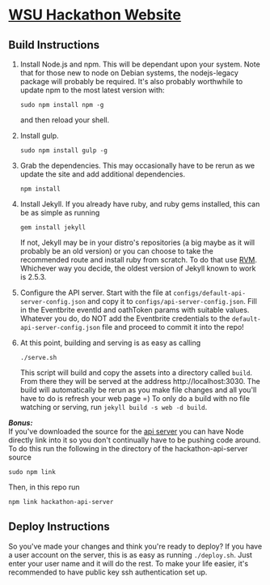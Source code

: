 [WSU Hackathon Website](http://hackathon.eecs.wsu.edu)
======================

Build Instructions
------------------
1. Install Node.js and npm. This will be dependant upon your system. Note that for
   those new to node on Debian systems, the nodejs-legacy package
   will probably be required. It's also probably worthwhile to update npm to
   the most latest version with:
   ```
   sudo npm install npm -g
   ```
   and then reload your shell.

2. Install gulp.
   ```
   sudo npm install gulp -g
   ```

3. Grab the dependencies. This may occasionally have to be rerun as we update
   the site and add additional dependencies.
   ```
   npm install
   ```

4. Install Jekyll. If you already have ruby, and ruby gems installed,
   this can be as simple as running
   ```
   gem install jekyll
   ```
   If not, Jekyll may be in your distro's repositories
   (a big maybe as it will probably be an old version) or you can
   choose to take the recommended route and
   install ruby from scratch. To do that use [RVM](rvm.io).
   Whichever way you decide, the oldest version of
   Jekyll known to work is 2.5.3.

5. Configure the API server. Start with the file at
   ```configs/default-api-server-config.json``` and copy it to
   ```configs/api-server-config.json```. Fill in the Eventbrite eventId and
   oathToken params with suitable values. Whatever you do, do NOT add the
   Eventbrite credentials to the ```default-api-server-config.json``` file and
   proceed to commit it into the repo!

6. At this point, building and serving is as easy as calling
   ```
   ./serve.sh
   ```
   This script will build and copy the assets into a
   directory called ```build```. From there they will be served at the address
   http://localhost:3030. The build will automatically be rerun as you make
   file changes and all you'll have to do is refresh your web page =)
   To only do a build with no file
   watching or serving, run ```jekyll build -s web -d build```.

***Bonus:***  
If you've downloaded the source for the
[api server](https://github.com/WSU-ACM/hackathon-api-server) you can have Node
directly link into it so you don't continually have to be pushing code around.
To do this run the following in the directory of the hackathon-api-server source
```
sudo npm link
```
Then, in this repo run
```
npm link hackathon-api-server
```


Deploy Instructions
-------------------
So you've made your changes and think you're ready to deploy? If you have a user
account on the server, this is as easy as running ```./deploy.sh```. Just enter
your user name and it will do the rest. To make your life easier, it's
recommended to have public key ssh authentication set up.
